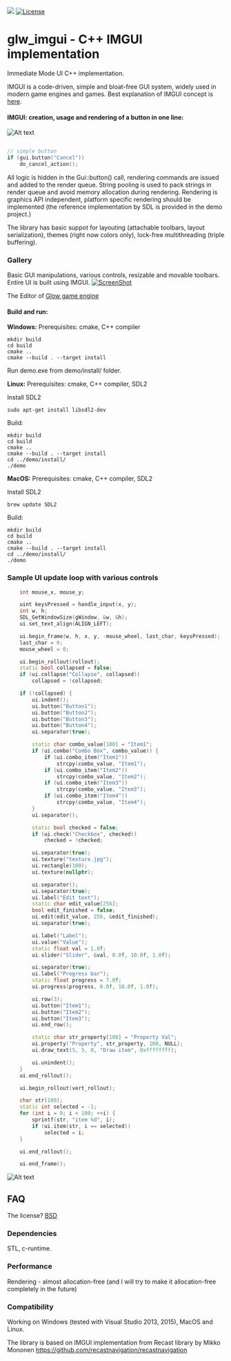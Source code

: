 ![](https://github.com/yak32/glw_imgui/workflows/status/badge.svg) [![License](https://img.shields.io/badge/License-BSD%202--Clause-orange.svg)](https://opensource.org/licenses/BSD-2-Clause)

# glw_imgui - C++ IMGUI implementation
Immediate Mode UI C++ implementation.

IMGUI is a code-driven, simple and bloat-free GUI system, widely used in modern game engines and games.
Best explanation of IMGUI concept is [here](https://www.youtube.com/watch?v=Z1qyvQsjK5Y).

#### IMGUI: creation, usage and rendering of a button in one line:
![Alt text](/../feature-screenshots/screenshots/cancel_button.png)
```c++

// simple button
if (gui.button("Cancel"))
	do_cancel_action();

```

All logic is hidden in the Gui::button() call, rendering commands are issued and added to the render queue. String pooling is used to pack strings in render queue and avoid memory allocation during rendering. Rendering is graphics API independent, platform specific rendering should be implemented (the reference implementation by SDL is provided in the demo project.)

The library has basic suppot for layouting (attachable toolbars, layout serialization), themes (right now colors only), lock-free multithreading (triple buffering).

### Gallery
Basic GUI manipulations, various controls, resizable and movable toolbars. Entire UI is built using IMGUI.
[![ScreenShot](/../feature-screenshots/screenshots/IMGUI_toolbars.png)](https://www.youtube.com/watch?v=TlJiuguyLVo)

The Editor of [Glow game engine](http://www.glow3d.com)



#### Build and run:

**Windows:**
Prerequisites: cmake, C++ compiler
```
mkdir build
cd build
cmake ..
cmake --build . --target install
```
Run demo.exe from demo/install/ folder.

**Linux:**
Prerequisites: cmake, C++ compiler, SDL2

Install SDL2
```
sudo apt-get install libsdl2-dev
```

Build:
```
mkdir build
cd build
cmake ..
cmake --build . --target install
cd ../demo/install/
./demo
```

**MacOS:**
Prerequisites: cmake, C++ compiler, SDL2

Install SDL2
```
brew update SDL2
```

Build:
```
mkdir build
cd build
cmake ..
cmake --build . --target install
cd ../demo/install/
./demo
```


### Sample UI update loop with various controls
```c++
	int mouse_x, mouse_y;

	uint keysPressed = handle_input(x, y);
	int w, h;
	SDL_GetWindowSize(gWindow, &w, &h);
	ui.set_text_align(ALIGN_LEFT);

	ui.begin_frame(w, h, x, y, -mouse_wheel, last_char, keysPressed);
	last_char = 0;
	mouse_wheel = 0;

	ui.begin_rollout(rollout);
	static bool collapsed = false;
	if (ui.collapse("Collapse", collapsed))
		collapsed = !collapsed;

	if (!collapsed) {
		ui.indent();
		ui.button("Button1");
		ui.button("Button2");
		ui.button("Button3");
		ui.button("Button4");
		ui.separator(true);

		static char combo_value[100] = "Item1";
		if (ui.combo("Combo Box", combo_value)) {
			if (ui.combo_item("Item1"))
				strcpy(combo_value, "Item1");
			if (ui.combo_item("Item2"))
				strcpy(combo_value, "Item2");
			if (ui.combo_item("Item3"))
				strcpy(combo_value, "Item3");
			if (ui.combo_item("Item4"))
				strcpy(combo_value, "Item4");
		}
		ui.separator();

		static bool checked = false;
		if (ui.check("Checkbox", checked))
			checked = !checked;

		ui.separator(true);
		ui.texture("texture.jpg");
		ui.rectangle(100);
		ui.texture(nullptr);

		ui.separator();
		ui.separator(true);
		ui.label("Edit text");
		static char edit_value[256];
		bool edit_finished = false;
		ui.edit(edit_value, 256, &edit_finished);
		ui.separator(true);

		ui.label("Label");
		ui.value("Value");
		static float val = 1.0f;
		ui.slider("Slider", &val, 0.0f, 10.0f, 1.0f);

		ui.separator(true);
		ui.label("Progress bar");
		static float progress = 7.0f;
		ui.progress(progress, 0.0f, 10.0f, 1.0f);

		ui.row(3);
		ui.button("Item1");
		ui.button("Item2");
		ui.button("Item3");
		ui.end_row();

		static char str_property[100] = "Property Val";
		ui.property("Property", str_property, 100, NULL);
		ui.draw_text(5, 5, 0, "Draw item", 0xffffffff);

		ui.unindent();
	}
	ui.end_rollout();

	ui.begin_rollout(vert_rollout);

	char str[100];
	static int selected = -1;
	for (int i = 0; i < 100; ++i) {
		sprintf(str, "item %d", i);
		if (ui.item(str, i == selected))
			selected = i;
	}

	ui.end_rollout();

	ui.end_frame();
```
![Alt text](/../feature-screenshots/screenshots/ref_ui.png)

## FAQ

The license?
[BSD](https://opensource.org/licenses/BSD-2-Clause)

### Dependencies
 STL, c-runtime.

### Performance
Rendering - almost allocation-free (and I will try to make it allocation-free completely in the future)

### Compatibility
  Working on Windows (tested with Visual Studio 2013, 2015), MacOS and Linux.

The library is based on IMGUI implementation from Recast library by Mikko Mononen
https://github.com/recastnavigation/recastnavigation


